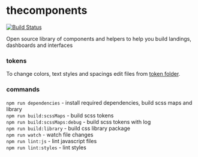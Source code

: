 # thecomponents

[![Build Status](https://travis-ci.org/thecomponents/thecomponents.svg?branch=master)](https://travis-ci.org/thecomponents/thecomponents)

Open source library of components and helpers to help you build landings, dashboards and interfaces

### tokens
To change colors, text styles and spacings edit files from [token folder](/src/tokens).


### commands
`npm run dependencies` - install required dependencies, build scss maps and library  
`npm run build:scssMaps` - build scss tokens  
`npm run build:scssMaps:debug` - build scss tokens with log  
`npm run build:library` - build css library package  
`npm run watch` - watch file changes  
`npm run lint:js` - lint javascript files  
`npm run lint:styles` - lint styles  
